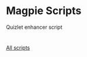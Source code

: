 # Magpie Scripts
Quizlet enhancer script
#
[All scripts](https://github.com/Mazfoya/Magpie-Hacks-and-Cheats-Quizlet/tree/master/Scripts)
